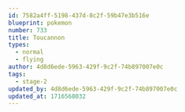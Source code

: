 ```yaml
---
id: 7582a4ff-5198-437d-8c2f-59b47e3b516e
blueprint: pokemon
number: 733
title: Toucannon
types:
  - normal
  - flying
author: 4d8d6ede-5963-429f-9c2f-74b897007e0c
tags:
  - stage-2
updated_by: 4d8d6ede-5963-429f-9c2f-74b897007e0c
updated_at: 1716568032
---
```

